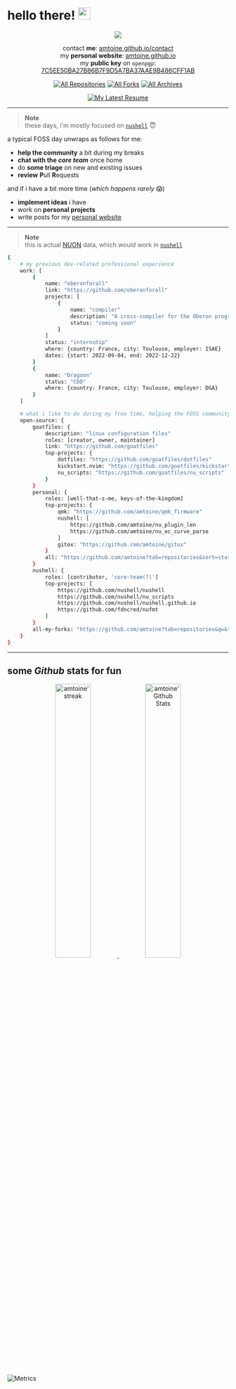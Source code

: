 <h1 align="left">
  hello there!
  <img src="https://media.giphy.com/media/hvRJCLFzcasrR4ia7z/giphy.gif" width="28"></img>
</h1>

<p align="center">
  <!-- Typing SVG by DenverCoder1 - https://github.com/DenverCoder1/readme-typing-svg -->
  <a href="https://github.com/DenverCoder1/readme-typing-svg">
    <!-- generated from nushell with `nu message.nu --embed --indent 4 | clip` -->
    <img src="https://readme-typing-svg.demolab.com/?lines=5%2B%20graduated%2C%20engineering%20and%20research;compilation%2C%20cryptography%20%2B%20distributed%20storage;writing%20%281%29%20rust%2C%20%282%29%20python%20%2B%20%28POSIX%29%20bash%2C%20...;love%20open%20source%20%2B%20contributing%20to%20FOSS%20community;i%20use%20arch%20btw;i%20use%20nushell%20btw;i%20use%20%28neo%29vim%20btw&font=Fira%20Code&center=true&width=440&height=45&color=f75c7e&vCenter=true&pause=1000&size=15" /></a>
</p>

<!-- Social icons section -->
<p align="center">
  contact <b>me</b>:
  <a href="https://amtoine.github.io/contact/">amtoine.github.io/contact</a>
  <br>
  my <b>personal website</b>:
  <a href="https://amtoine.github.io">amtoine.github.io</a>
  <br>
  my <b>public key</b> on <code>openpgp</code>:
  <a href="https://keys.openpgp.org/search?q=stevan.antoine@gmail.com">7C5EE50BA27B86B7F9D5A7BA37AAE9B486CFF1AB</a>
</p>

<p align="center">
  <a href="https://github.com/amtoine?tab=repositories&q=is%3Apublic&type=source&language=&sort=stargazers"><img alt="All Repositories" title="All Repositories" src="https://custom-icon-badges.demolab.com/badge/-My%20Repos-1F222E?style=for-the-badge&logoColor=white&logo=repo"/></a>
  <a href="https://github.com/amtoine?tab=repositories&q=is%3Apublic&type=fork&language=&sort=stargazers"><img alt="All Forks" title="All Forks" src="https://custom-icon-badges.demolab.com/badge/-My%20Forks-1F222E?style=for-the-badge&logoColor=white&logo=fork"/></a>
  <a href="https://github.com/amtoine?tab=repositories&q=is%3Apublic&type=archived&language=&sort=stargazers"><img alt="All Archives" title="All Archives" src="https://custom-icon-badges.demolab.com/badge/-My%20Archives-1F222E?style=for-the-badge&logoColor=white&logo=archive"/></a>
</p>

<p align="center">
  <a href="https://github.com/amtoine/resume/releases/tag/graduate+0"><img alt="My Latest Resume" title="My Latest Resume" src="https://custom-icon-badges.demolab.com/badge/-My%20Latest%20Resume-1F222E?style=for-the-badge&logoColor=white&logo=note"/></a>
</p>

-----

> **Note**  
> these days, i'm mostly focused on [`nushell`] :innocent:

a typical FOSS day unwraps as follows for me:
- **help the community** a bit during my breaks
- **chat with the *core team*** once home
- do **some triage** on new and existing issues
- **review** **P**ull **R**equests

and if i have a bit more time (*which happens rarely* :scream:)
- **implement ideas** i have
- work on **personal projects**
- write posts for my [personal website](https://amtoine.github.io)

-----

> **Note**  
> this is actual [NUON] data, which would work in [`nushell`](https://nushell.sh)
```bash
{
    # my previous dev-related professional experience
    work: [
        {
            name: "oberonforall"
            link: "https://github.com/oberonforall"
            projects: [
                {
                    name: "compiler"
                    description: "A cross-compiler for the Oberon programming language."
                    status: "coming soon"
                }
            ]
            status: "internship"
            where: {country: France, city: Toulouse, employer: ISAE}
            dates: {start: 2022-09-04, end: 2022-12-22}
        }
        {
            name: "Dragoon"
            status: "CDD"
            where: {country: France, city: Toulouse, employer: DGA}
        }
    ]

    # what i like to do during my free time, helping the FOSS community a bit
    open-source: {
        goatfiles: {
            description: "linux configuration files"
            roles: [creator, owner, maintainer]
            link: "https://github.com/goatfiles"
            top-projects: {
                dotfiles: "https://github.com/goatfiles/dotfiles"
                kickstart.nvim: "https://github.com/goatfiles/kickstart.nvim"
                nu_scripts: "https://github.com/goatfiles/nu_scripts"
            }
        }
        personal: {
            roles: [well-that-s-me, keys-of-the-kingdom]
            top-projects: {
                qmk: "https://github.com/amtoine/qmk_firmware"
                nushell: [
                    https://github.com/amtoine/nu_plugin_len
                    https://github.com/amtoine/nu_ec_curve_parse
                ]
                gitox: "https://github.com/amtoine/gitox"
            }
            all: "https://github.com/amtoine?tab=repositories&sort=stargazers"
        }
        nushell: {
            roles: [contributor, 'core-team(?)']
            top-projects: [
                https://github.com/nushell/nushell
                https://github.com/nushell/nu_scripts
                https://github.com/nushell/nushell.github.io
                https://github.com/fdncred/nufmt
            ]
        }
        all-my-forks: "https://github.com/amtoine?tab=repositories&q=&type=fork&language=&sort=stargazers"
    }
}
```

-----

## some *Github* stats for fun
<p align="center">
  <a href="https://github.com/DenverCoder1/github-readme-streak-stats">
    <img title="🔥 Get streak stats for your profile at git.io/streak-stats" alt="amtoine' streak" src="https://github-readme-streak-stats.herokuapp.com/?user=amtoine&theme=monokai-metallian&hide_border=true" width="40%"/>
  </a>
  <a href="https://github.com/anuraghazra/github-readme-stats">
    <img alt="amtoine' Github Stats" src="https://github-readme-stats.vercel.app/api/?username=amtoine&show_icons=true&count_private=true&theme=react&hide_border=true&bg_color=1F222E&title_color=F85D7F&icon_color=F8D866" width="40%"/>
  </a>
</p>

![Metrics](https://metrics.lecoq.io/amtoine?template=classic&repositories.affiliations=owner%2C%20collaborator%2C%20organization_member&base.indepth=false&base.hireable=false&config.timezone=Europe%2FCopenhagen&config.display=large)

[NUON]: https://www.nushell.sh/book/loading_data.html#nuon
[`nushell`]: https://github.com/nushell
